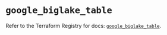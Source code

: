 # `google_biglake_table`

Refer to the Terraform Registry for docs: [`google_biglake_table`](https://registry.terraform.io/providers/hashicorp/google/6.32.0/docs/resources/biglake_table).
